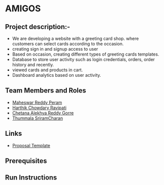 # AMIGOS

## Project description:- 
* We are developing a website with a greeting card shop. where customers can select cards according to the occasion.
* creating sign in and signup access to user
* Based on occasion, creating different types of greeting cards templates.
* Database to store user activity such as login credentials, orders, order history and recently.
* viewed cards and products in cart.
* Dashboard analytics based on user activity.


## Team Members and Roles

* [Maheswar Reddy Peram](https://github.com/maheswarreddy01/CIS641-HW2-Peram/)
* [Harthik Chowdary Ravipati](https://github.com/harthik27/CIS641-HW2-Ravipati)
* [Chetana Alekhya Reddy Gorre](https://github.com/ChetanaAlekhya/CIS641-HW2-Gorre)
* [Thummala SriramCharan](https://github.com/Thummalasriram44/CIS641-HW2-Thummala)

## Links
* [Proposal Template](https://github.com/maheswarreddy01/GVSU-CIS641-Amigos/blob/master/docs/proposal-template.md)
## Prerequisites

## Run Instructions
